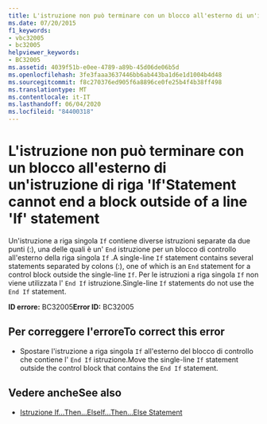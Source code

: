 ```yaml
---
title: L'istruzione non può terminare con un blocco all'esterno di un'istruzione di riga 'If'
ms.date: 07/20/2015
f1_keywords:
- vbc32005
- bc32005
helpviewer_keywords:
- BC32005
ms.assetid: 4039f51b-e0ee-4789-a89b-45d06de06b5d
ms.openlocfilehash: 3fe3faaa3637446bb6ab443ba1d6e1d1004b4d48
ms.sourcegitcommit: f8c270376ed905f6a8896ce0fe25b4f4b38ff498
ms.translationtype: MT
ms.contentlocale: it-IT
ms.lasthandoff: 06/04/2020
ms.locfileid: "84400318"
---
```

# <a name="statement-cannot-end-a-block-outside-of-a-line-if-statement"></a><span data-ttu-id="2757e-102">L'istruzione non può terminare con un blocco all'esterno di un'istruzione di riga 'If'</span><span class="sxs-lookup"><span data-stu-id="2757e-102">Statement cannot end a block outside of a line 'If' statement</span></span>
<span data-ttu-id="2757e-103">Un'istruzione a riga singola `If` contiene diverse istruzioni separate da due punti (:), una delle quali è un' `End` istruzione per un blocco di controllo all'esterno della riga singola `If` .</span><span class="sxs-lookup"><span data-stu-id="2757e-103">A single-line `If` statement contains several statements separated by colons (:), one of which is an `End` statement for a control block outside the single-line `If`.</span></span> <span data-ttu-id="2757e-104">Per le istruzioni a riga singola `If` non viene utilizzata l' `End If` istruzione.</span><span class="sxs-lookup"><span data-stu-id="2757e-104">Single-line `If` statements do not use the `End If` statement.</span></span>  
  
 <span data-ttu-id="2757e-105">**ID errore:** BC32005</span><span class="sxs-lookup"><span data-stu-id="2757e-105">**Error ID:** BC32005</span></span>  
  
## <a name="to-correct-this-error"></a><span data-ttu-id="2757e-106">Per correggere l'errore</span><span class="sxs-lookup"><span data-stu-id="2757e-106">To correct this error</span></span>  
  
- <span data-ttu-id="2757e-107">Spostare l'istruzione a riga singola `If` all'esterno del blocco di controllo che contiene l' `End If` istruzione.</span><span class="sxs-lookup"><span data-stu-id="2757e-107">Move the single-line `If` statement outside the control block that contains the `End If` statement.</span></span>  
  
## <a name="see-also"></a><span data-ttu-id="2757e-108">Vedere anche</span><span class="sxs-lookup"><span data-stu-id="2757e-108">See also</span></span>

- [<span data-ttu-id="2757e-109">Istruzione If...Then...Else</span><span class="sxs-lookup"><span data-stu-id="2757e-109">If...Then...Else Statement</span></span>](../statements/if-then-else-statement.md)
